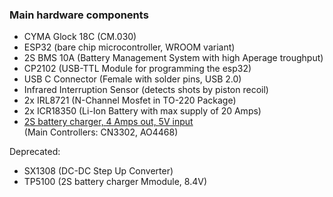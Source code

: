 ### Main hardware components
- CYMA Glock 18C (CM.030)
- ESP32 (bare chip microcontroller, WROOM variant)
- 2S BMS 10A (Battery Management System with high Aperage troughput)
- CP2102 (USB-TTL Module for programming the esp32)
- USB C Connector (Female with solder pins, USB 2.0)
- Infrared Interruption Sensor (detects shots by piston recoil)
- 2x IRL8721 (N-Channel Mosfet in TO-220 Package)
- 2x ICR18350 (Li-Ion Battery with max supply of 20 Amps)
- [2S battery charger, 4 Amps out, 5V input](https://a.aliexpress.com/_u6qHNg)   
(Main Controllers: CN3302, AO4468)


Deprecated:
- SX1308 (DC-DC Step Up Converter)
- TP5100 (2S battery charger Mmodule, 8.4V)
